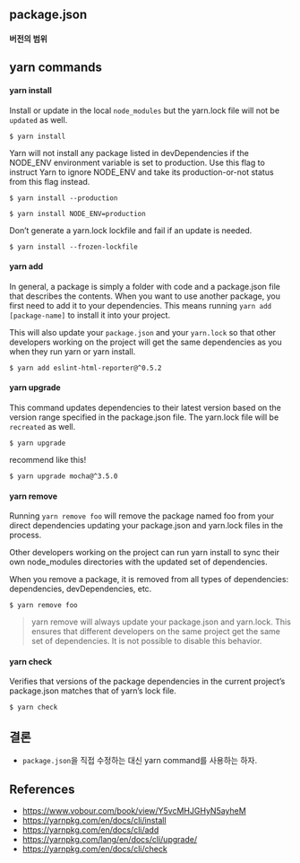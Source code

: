 
## package.json

#### 버전의 범위

## yarn commands

#### yarn install

Install or update in the local `node_modules` but the yarn.lock file will not be `updated` as well.

```
$ yarn install
```

Yarn will not install any package listed in devDependencies if the NODE_ENV environment variable is set to production. Use this flag to instruct Yarn to ignore NODE_ENV and take its production-or-not status from this flag instead.

```
$ yarn install --production
```

```
$ yarn install NODE_ENV=production
```

Don’t generate a yarn.lock lockfile and fail if an update is needed.

```
$ yarn install --frozen-lockfile
```

#### yarn add

In general, a package is simply a folder with code and a package.json file that describes the contents. When you want to use another package, you first need to add it to your dependencies. This means running `yarn add [package-name]` to install it into your project.

This will also update your `package.json` and your `yarn.lock` so that other developers working on the project will get the same dependencies as you when they run yarn or yarn install.

```
$ yarn add eslint-html-reporter@^0.5.2
```

#### yarn upgrade

This command updates dependencies to their latest version based on the version range specified in the package.json file. The yarn.lock file will be `recreated` as well.

```
$ yarn upgrade
```

recommend like this!

```
$ yarn upgrade mocha@^3.5.0
```



#### yarn remove

Running `yarn remove foo` will remove the package named foo from your direct dependencies updating your package.json and yarn.lock files in the process.

Other developers working on the project can run yarn install to sync their own node_modules directories with the updated set of dependencies.

When you remove a package, it is removed from all types of dependencies: dependencies, devDependencies, etc.

```
$ yarn remove foo
```

> yarn remove will always update your package.json and yarn.lock. This ensures that different developers on the same project get the same set of dependencies. It is not possible to disable this behavior.

#### yarn check

Verifies that versions of the package dependencies in the current project’s package.json matches that of yarn’s lock file.

```
$ yarn check
```

## 결론

- `package.json`을 직접 수정하는 대신 yarn command를 사용하는 하자.

## References

- https://www.vobour.com/book/view/Y5vcMHJGHyN5ayheM
- https://yarnpkg.com/en/docs/cli/install
- https://yarnpkg.com/en/docs/cli/add
- https://yarnpkg.com/lang/en/docs/cli/upgrade/
- https://yarnpkg.com/en/docs/cli/check